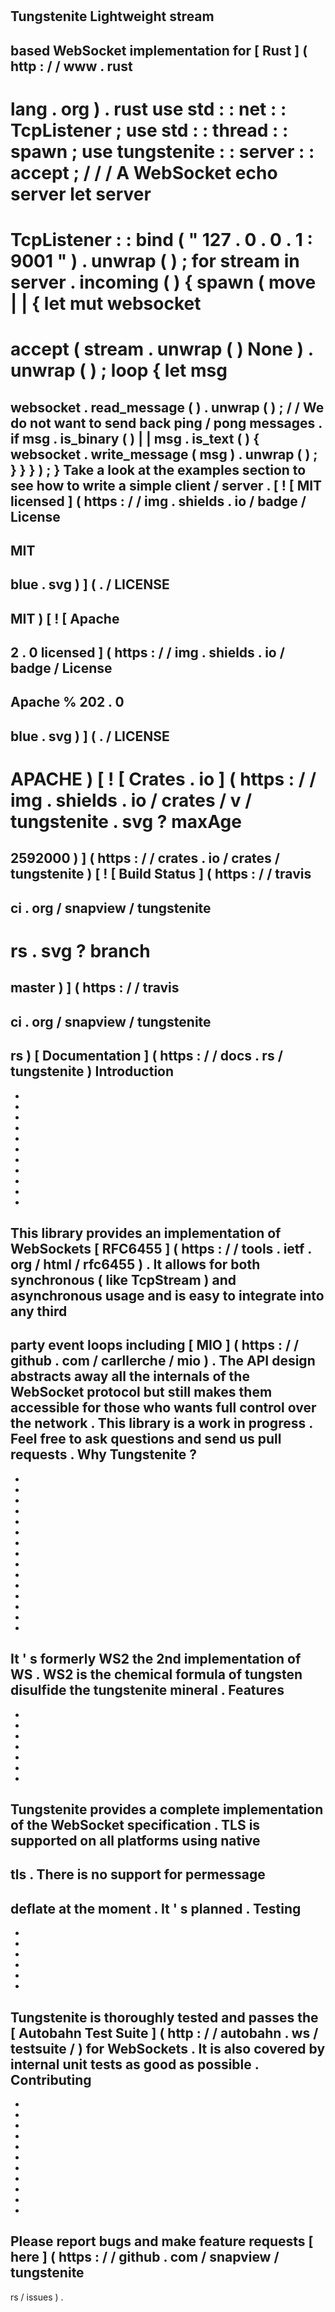 #
Tungstenite
Lightweight
stream
-
based
WebSocket
implementation
for
[
Rust
]
(
http
:
/
/
www
.
rust
-
lang
.
org
)
.
rust
use
std
:
:
net
:
:
TcpListener
;
use
std
:
:
thread
:
:
spawn
;
use
tungstenite
:
:
server
:
:
accept
;
/
/
/
A
WebSocket
echo
server
let
server
=
TcpListener
:
:
bind
(
"
127
.
0
.
0
.
1
:
9001
"
)
.
unwrap
(
)
;
for
stream
in
server
.
incoming
(
)
{
spawn
(
move
|
|
{
let
mut
websocket
=
accept
(
stream
.
unwrap
(
)
None
)
.
unwrap
(
)
;
loop
{
let
msg
=
websocket
.
read_message
(
)
.
unwrap
(
)
;
/
/
We
do
not
want
to
send
back
ping
/
pong
messages
.
if
msg
.
is_binary
(
)
|
|
msg
.
is_text
(
)
{
websocket
.
write_message
(
msg
)
.
unwrap
(
)
;
}
}
}
)
;
}
Take
a
look
at
the
examples
section
to
see
how
to
write
a
simple
client
/
server
.
[
!
[
MIT
licensed
]
(
https
:
/
/
img
.
shields
.
io
/
badge
/
License
-
MIT
-
blue
.
svg
)
]
(
.
/
LICENSE
-
MIT
)
[
!
[
Apache
-
2
.
0
licensed
]
(
https
:
/
/
img
.
shields
.
io
/
badge
/
License
-
Apache
%
202
.
0
-
blue
.
svg
)
]
(
.
/
LICENSE
-
APACHE
)
[
!
[
Crates
.
io
]
(
https
:
/
/
img
.
shields
.
io
/
crates
/
v
/
tungstenite
.
svg
?
maxAge
=
2592000
)
]
(
https
:
/
/
crates
.
io
/
crates
/
tungstenite
)
[
!
[
Build
Status
]
(
https
:
/
/
travis
-
ci
.
org
/
snapview
/
tungstenite
-
rs
.
svg
?
branch
=
master
)
]
(
https
:
/
/
travis
-
ci
.
org
/
snapview
/
tungstenite
-
rs
)
[
Documentation
]
(
https
:
/
/
docs
.
rs
/
tungstenite
)
Introduction
-
-
-
-
-
-
-
-
-
-
-
-
This
library
provides
an
implementation
of
WebSockets
[
RFC6455
]
(
https
:
/
/
tools
.
ietf
.
org
/
html
/
rfc6455
)
.
It
allows
for
both
synchronous
(
like
TcpStream
)
and
asynchronous
usage
and
is
easy
to
integrate
into
any
third
-
party
event
loops
including
[
MIO
]
(
https
:
/
/
github
.
com
/
carllerche
/
mio
)
.
The
API
design
abstracts
away
all
the
internals
of
the
WebSocket
protocol
but
still
makes
them
accessible
for
those
who
wants
full
control
over
the
network
.
This
library
is
a
work
in
progress
.
Feel
free
to
ask
questions
and
send
us
pull
requests
.
Why
Tungstenite
?
-
-
-
-
-
-
-
-
-
-
-
-
-
-
-
-
It
'
s
formerly
WS2
the
2nd
implementation
of
WS
.
WS2
is
the
chemical
formula
of
tungsten
disulfide
the
tungstenite
mineral
.
Features
-
-
-
-
-
-
-
-
Tungstenite
provides
a
complete
implementation
of
the
WebSocket
specification
.
TLS
is
supported
on
all
platforms
using
native
-
tls
.
There
is
no
support
for
permessage
-
deflate
at
the
moment
.
It
'
s
planned
.
Testing
-
-
-
-
-
-
-
Tungstenite
is
thoroughly
tested
and
passes
the
[
Autobahn
Test
Suite
]
(
http
:
/
/
autobahn
.
ws
/
testsuite
/
)
for
WebSockets
.
It
is
also
covered
by
internal
unit
tests
as
good
as
possible
.
Contributing
-
-
-
-
-
-
-
-
-
-
-
-
Please
report
bugs
and
make
feature
requests
[
here
]
(
https
:
/
/
github
.
com
/
snapview
/
tungstenite
-
rs
/
issues
)
.
